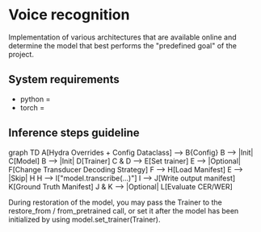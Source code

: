 # Voice recognition 
Implementation of various architectures that are available online and determine the model that best performs the "predefined goal" of the project.

## System requirements
* python = 
* torch = 

## Inference steps guideline 
graph TD
    A[Hydra Overrides + Config Dataclass] --> B{Config}
    B --> |Init| C[Model]
    B --> |Init| D[Trainer]
    C & D --> E[Set trainer]
    E --> |Optional| F[Change Transducer Decoding Strategy]
    F --> H[Load Manifest]
    E --> |Skip| H
    H --> I["model.transcribe(...)"]
    I --> J[Write output manifest]
    K[Ground Truth Manifest]
    J & K --> |Optional| L[Evaluate CER/WER]


During restoration of the model, you may pass the Trainer to the restore_from / from_pretrained call, or set it after the model has been initialized by using model.set_trainer(Trainer).
